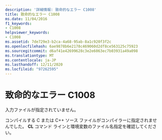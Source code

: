 ```yaml
---
description: '詳細情報: 致命的なエラー C1008'
title: 致命的なエラー C1008
ms.date: 11/04/2016
f1_keywords:
- C1008
helpviewer_keywords:
- C1008
ms.assetid: 7de729e3-b2ca-4a68-95ab-8a1c920f3f2c
ms.openlocfilehash: 6ae9878b6e2178c469060d2df8ce563125c75923
ms.sourcegitcommit: d6af41e42699628c3e2e6063ec7b03931a49a098
ms.translationtype: MT
ms.contentlocale: ja-JP
ms.lasthandoff: 12/11/2020
ms.locfileid: "97262595"
---
```

# <a name="fatal-error-c1008"></a>致命的なエラー C1008

入力ファイルが指定されていません。

コンパイルする C または C++ ソース ファイルがコンパイラーに指定されませんでした。 **CL** コマンド ラインと環境変数のファイル名指定を確認してください。
